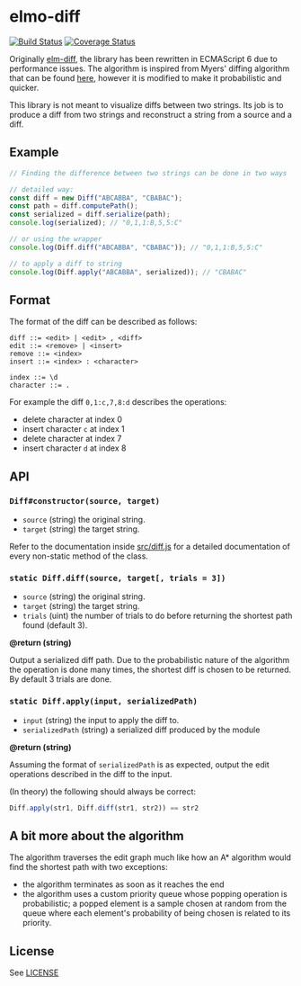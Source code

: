 # elmo-diff

[![Build Status](https://travis-ci.org/geezee/elmo-diff.svg?branch=master)](https://travis-ci.org/geezee/elmo-diff)
[![Coverage Status](https://coveralls.io/repos/github/geezee/elmo-diff/badge.svg)](https://coveralls.io/github/geezee/elmo-diff)

Originally [elm-diff](../../../elm-diff), the library has been rewritten in ECMAScript 6
due to performance issues. The algorithm is inspired from Myers' diffing algorithm
that can be found [here](https://neil.fraser.name/writing/diff/myers.pdf), however
it is modified to make it probabilistic and quicker.

This library is not meant to visualize diffs between two strings. Its job is to
produce a diff from two strings and reconstruct a string from a source and a diff.

## Example

```js
// Finding the difference between two strings can be done in two ways

// detailed way:
const diff = new Diff("ABCABBA", "CBABAC");
const path = diff.computePath();
const serialized = diff.serialize(path);
console.log(serialized); // "0,1,1:B,5,5:C"

// or using the wrapper
console.log(Diff.diff("ABCABBA", "CBABAC")); // "0,1,1:B,5,5:C"

// to apply a diff to string
console.log(Diff.apply("ABCABBA", serialized)); // "CBABAC"
```

## Format

The format of the diff can be described as follows:

```
diff ::= <edit> | <edit> , <diff>
edit ::= <remove> | <insert>
remove ::= <index>
insert ::= <index> : <character>

index ::= \d
character ::= .
```

For example the diff `0,1:c,7,8:d` describes the operations:
* delete character at index 0
* insert character `c` at index 1
* delete character at index 7
* insert character `d` at index 8

## API

### `Diff#constructor(source, target)`

* `source` (string) the original string.
* `target` (string) the target string.

Refer to the documentation inside [src/diff.js](./src/diff.js) for a detailed
documentation of every non-static method of the class.

### `static Diff.diff(source, target[, trials = 3])`

* `source` (string) the original string.
* `target` (string) the target string.
* `trials` (uint) the number of trials to do before returning the shortest path found (default 3).

**@return (string)**

Output a serialized diff path. Due to the probabilistic nature of the algorithm
the operation is done many times, the shortest diff is chosen to be returned.
By default 3 trials are done.

### `static Diff.apply(input, serializedPath)`

* `input` (string) the input to apply the diff to.
* `serializedPath` (string) a serialized diff produced by the module

**@return (string)**

Assuming the format of `serializedPath` is as expected, output the edit operations
described in the diff to the input.

(In theory) the following should always be correct:
```js
Diff.apply(str1, Diff.diff(str1, str2)) == str2
```

## A bit more about the algorithm

The algorithm traverses the edit graph much like how an A\* algorithm would find
the shortest path with two exceptions:
- the algorithm terminates as soon as it reaches the end
- the algorithm uses a custom priority queue whose popping operation is probabilistic;
  a popped element is a sample chosen at random from the queue where each element's
  probability of being chosen is related to its priority.


## License

See [LICENSE](./LICENSE)
